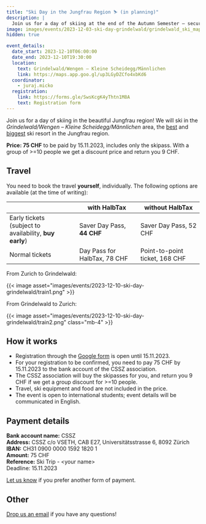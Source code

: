 ```yaml
---
title: "Ski Day in the Jungfrau Region ⛷️ (in planning)"
description: |
  Join us for a day of skiing at the end of the Autumn Semester – secure your cheap tickets now!
image: images/events/2023-12-03-ski-day-grindelwald/grindelwald_ski_map.jpeg
hidden: true

event_details:
  date_start: 2023-12-10T06:00:00
  date_end: 2023-12-10T19:30:00
  location:
    text: Grindelwald/Wengen – Kleine Scheidegg/Männlichen
    link: https://maps.app.goo.gl/up3LGyDZCfo4xbKd6
  coordinator:
    - juraj.micko
  registration:
    link: https://forms.gle/SwsKcgK4yThtn1M8A
    text: Registration form
---
```


Join us for a day of skiing in the beautiful Jungfrau region! We will ski in the _Grindelwald/Wengen – Kleine Scheidegg/Männlichen_ area, the [best](https://www.skiresort.info/best-ski-resorts/jungfrau-region/) and [biggest](https://www.skiresort.info/ski-resorts/jungfrau-region/sorted/slope-length/) ski resort in the Jungfrau region.

**Price: 75 CHF** to be paid by 15.11.2023, includes only the skipass. With a group of >=10 people we get a discount price and return you 9 CHF.

## Travel

You need to book the travel **yourself**, individually. The following options are available (at the time of writing):

|                                                           | with HalbTax                 | without HalbTax                |
|-----------------------------------------------------------|------------------------------|--------------------------------|
| Early tickets<br>(subject to availability, **buy early**) | Saver Day Pass, **44 CHF**   | Saver Day Pass, 52 CHF         | 
| Normal tickets                                            | Day Pass for HalbTax, 78 CHF | Point-to-point ticket, 168 CHF |

From Zurich to Grindelwald:

{{< image asset="images/events/2023-12-10-ski-day-grindelwald/train1.png" >}}

From Grindelwald to Zurich:

{{< image asset="images/events/2023-12-10-ski-day-grindelwald/train2.png" class="mb-4" >}}



## How it works

* Registration through the [Google form](https://forms.gle/SwsKcgK4yThtn1M8A) is open until 15.11.2023.
* For your registration to be confirmed, you need to pay 75 CHF by 15.11.2023 to the bank account of the CSSZ association.
* The CSSZ association will buy the skipasses for you, and return you 9 CHF if we get a group discount for >=10 people.
* Travel, ski equipment and food are not included in the price.
* The event is open to international students; event details will be communicated in English.


## Payment details

**Bank account name:** CSSZ<br>
**Address:** CSSZ c/o VSETH, CAB E27, Universitätsstrasse 6, 8092 Zürich<br>
**IBAN:** CH31 0900 0000 1592 1820 1<br>
**Amount:** 75 CHF<br>
**Reference:** Ski Trip - &lt;your name&gt;<br>
Deadline: 15.11.2023

[Let us know](mailto:info@cssz.ch) if you prefer another form of payment.


## Other

[Drop us an email](mailto:info@cssz.ch) if you have any questions!

